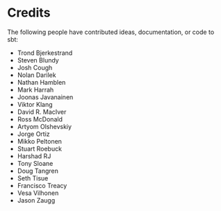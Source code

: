 # Credits

The following people have contributed ideas, documentation, or code to sbt:

* Trond Bjerkestrand
* Steven Blundy
* Josh Cough
* Nolan Darilek
* Nathan Hamblen
* Mark Harrah
* Joonas Javanainen
* Viktor Klang
* David R. MacIver
* Ross McDonald
* Artyom Olshevskiy
* Jorge Ortiz
* Mikko Peltonen
* Stuart Roebuck
* Harshad RJ
* Tony Sloane
* Doug Tangren
* Seth Tisue
* Francisco Treacy
* Vesa Vilhonen
* Jason Zaugg 
